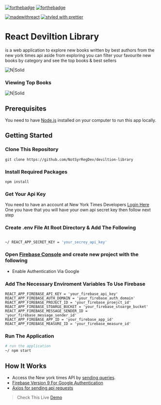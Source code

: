 [![forthebadge](https://forthebadge.com/images/badges/made-with-javascript.svg)](https://forthebadge.com) [![forthebadge](https://forthebadge.com/images/badges/uses-css.svg)](https://forthebadge.com) 

[![madewithreact](https://img.shields.io/badge/madewith-react-green.svg)](https://reactjs.org/) [![styled with prettier](https://img.shields.io/badge/styled_with-prettier-ff69b4.svg)](https://github.com/prettier/prettier)

# React Deviltion Library

is a web application to explore new books written by best authors from the new york times api
aside from exploring you can filter your favourite new books by category
and see the top books & best sellers 



![N|Solid](https://i.ibb.co/gJBZS98/2022-07-16-180058.png)


### Viewing Top Books

![N|Solid](https://i.ibb.co/C2LYpBs/2022-07-16-180222.png)


## Prerequisites

You need to have [Node.js](https://nodejs.org/) installed on your computer to run this app locally.

## Getting Started

### Clone This Repository

```
git clone https://github.com/NotSyrRegDev/deviltion-library
```

### Install Required Packages

```
npm install 
```

### Get Your Api Key

You need to have an account at New York Times Developers [Login Here](https://developer.nytimes.com/accounts/login)
One you have that you will have your own api secret key then follow next step

### Create .env File At Root Directory & Add The Following

```sh

~/ REACT_APP_SECRET_KEY = 'your_secrey_api_key'

```

### Open [Firebase Console](https://console.firebase.google.com/) and create new project with the following

- Enable Authentication Via Google

### Add The Necessary Enviroment Variables To Use Firebase

```
REACT_APP_FIREBASE_API_KEY = 'your_firebase_api_key'
REACT_APP_FIREBASE_AUTH_DOMAIN = 'your_firebase_auth_domain'
REACT_APP_FIREBASE_PROJECT_ID = 'your_firebase_proejct_id'
REACT_APP_FIREBASE_STOARGE_BUCKET = 'your_firebase_stoarge_bucket'
REACT_APP_FIREBASE_MESSAGE_SENDER_ID = 'your_firebase_message_sender_id'
REACT_APP_FIREBASE_APP_ID = 'your_firebase_app_id'
REACT_APP_FIREBASE_MEASURE_ID = 'your_firebase_measure_id'
```


### Run The Application

```sh
# run the application
~/ npm start

```

## How It Works 
- Access the New york times API by [sending queries](https://api.nytimes.com/svc/books/v3/lists/).
- [Firebase Version 9 For Google Authentication]([https://v5.reactrouter.com/web/guides/quick-start](https://firebase.google.com/))
- [Axios for sending api requests](https://www.npmjs.com/package/axios)




> Check This Live [Demo](https://deviltion-library.web.app/) 
